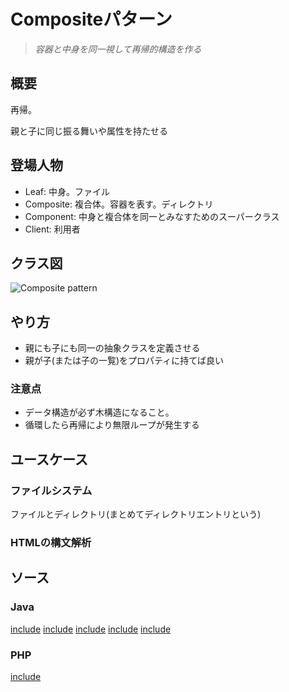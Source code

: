 
# Compositeパターン

> *容器と中身を同一視して再帰的構造を作る*


## 概要

再帰。

親と子に同じ振る舞いや属性を持たせる

## 登場人物

- Leaf: 中身。ファイル
- Composite: 複合体。容器を表す。ディレクトリ
- Component: 中身と複合体を同一とみなすためのスーパークラス
- Client: 利用者


## クラス図

![Composite pattern](https://upload.wikimedia.org/wikipedia/commons/5/5a/Composite_UML_class_diagram_%28fixed%29.svg)

## やり方

- 親にも子にも同一の抽象クラスを定義させる
- 親が子(または子の一覧)をプロパティに持てば良い

### 注意点

- データ構造が必ず木構造になること。
- 循環したら再帰により無限ループが発生する



## ユースケース

### ファイルシステム

ファイルとディレクトリ(まとめてディレクトリエントリという)

### HTMLの構文解析



## ソース

### Java

[include](../../patterns/dpsrc_2009-10-10/src/Composite/Sample/Entry.java)
[include](../../patterns/dpsrc_2009-10-10/src/Composite/Sample/File.java)
[include](../../patterns/dpsrc_2009-10-10/src/Composite/Sample/Directory.java)
[include](../../patterns/dpsrc_2009-10-10/src/Composite/Sample/FileTreatmentException.java)
[include](../../patterns/dpsrc_2009-10-10/src/Composite/Sample/Main.java)

### PHP

[include](../../patterns/Composite/index.php)

